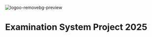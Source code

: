 ![logoo-removebg-preview](https://github.com/user-attachments/assets/c00c5175-976e-4c80-97de-b0a417de05e9)


# Examination System Project 2025
